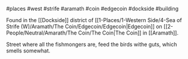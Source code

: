 #places #west #strife  #aramath #coin #edgecoin #dockside #building

Found in the [[Dockside]] district of [[1-Places/1-Western Side/4-Sea of Strife (W)/Aramath/The Coin/Edgecoin/Edgecoin|Edgecoin]] on [[2-People/Neutral/Amarath/The Coin/The Coin|The Coin]] in [[Aramath]].

Street where all the fishmongers are, feed the birds withe guts, which smells somewhat.